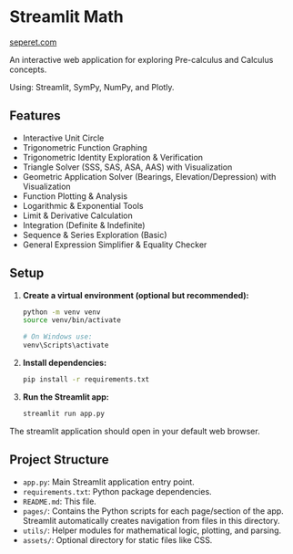 # Streamlit Math

[seperet.com](https://seperet.com)

An interactive web application for exploring Pre-calculus and Calculus concepts.

Using: Streamlit, SymPy, NumPy, and Plotly.

## Features

- Interactive Unit Circle
- Trigonometric Function Graphing
- Trigonometric Identity Exploration & Verification
- Triangle Solver (SSS, SAS, ASA, AAS) with Visualization
- Geometric Application Solver (Bearings, Elevation/Depression) with Visualization
- Function Plotting & Analysis
- Logarithmic & Exponential Tools
- Limit & Derivative Calculation
- Integration (Definite & Indefinite)
- Sequence & Series Exploration (Basic)
- General Expression Simplifier & Equality Checker

## Setup

1.  **Create a virtual environment (optional but recommended):**

    ```bash
    python -m venv venv
    source venv/bin/activate

    # On Windows use:
    venv\Scripts\activate
    ```

2.  **Install dependencies:**

    ```bash
    pip install -r requirements.txt
    ```

3.  **Run the Streamlit app:**
    ```bash
    streamlit run app.py
    ```

The streamlit application should open in your default web browser.

## Project Structure

- `app.py`: Main Streamlit application entry point.
- `requirements.txt`: Python package dependencies.
- `README.md`: This file.
- `pages/`: Contains the Python scripts for each page/section of the app. Streamlit automatically creates navigation from files in this directory.
- `utils/`: Helper modules for mathematical logic, plotting, and parsing.
- `assets/`: Optional directory for static files like CSS.
